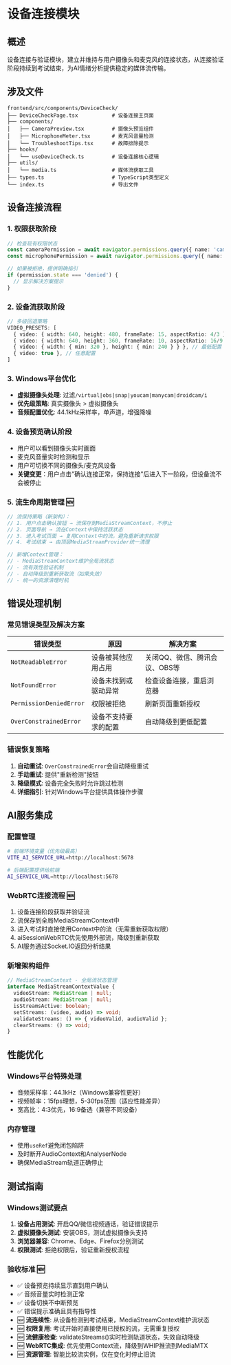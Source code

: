 # 设备连接模块

## 概述
设备连接与验证模块，建立并维持与用户摄像头和麦克风的连接状态，从连接验证阶段持续到考试结束，为AI情绪分析提供稳定的媒体流传输。

## 涉及文件
```
frontend/src/components/DeviceCheck/
├── DeviceCheckPage.tsx           # 设备连接主页面
├── components/
│   ├── CameraPreview.tsx         # 摄像头预览组件  
│   ├── MicrophoneMeter.tsx       # 麦克风音量检测
│   └── TroubleshootTips.tsx      # 故障排除提示
├── hooks/
│   └── useDeviceCheck.ts         # 设备连接核心逻辑
├── utils/
│   └── media.ts                  # 媒体流获取工具
├── types.ts                      # TypeScript类型定义
└── index.ts                      # 导出文件
```

## 设备连接流程

### 1. 权限获取阶段
```typescript
// 检查现有权限状态
const cameraPermission = await navigator.permissions.query({ name: 'camera' });
const microphonePermission = await navigator.permissions.query({ name: 'microphone' });

// 如果被拒绝，提供明确指引
if (permission.state === 'denied') {
  // 显示解决方案提示
}
```

### 2. 设备流获取阶段  
```typescript
// 多级回退策略
VIDEO_PRESETS: [
  { video: { width: 640, height: 480, frameRate: 15, aspectRatio: 4/3 } }, // 理想配置
  { video: { width: 640, height: 360, frameRate: 10, aspectRatio: 16/9 } }, // 降级配置
  { video: { width: { min: 320 }, height: { min: 240 } } }, // 最低配置
  { video: true }, // 任意配置
]
```

### 3. Windows平台优化
- **虚拟摄像头处理**: 过滤`/virtual|obs|snap|youcam|manycam|droidcam/i`
- **优先级策略**: 真实摄像头 > 虚拟摄像头  
- **音频配置优化**: 44.1kHz采样率，单声道，增强降噪

### 4. 设备预览确认阶段
- 用户可以看到摄像头实时画面
- 麦克风音量实时检测和显示
- 用户可切换不同的摄像头/麦克风设备
- **关键变更**：用户点击"确认连接正常，保持连接"后进入下一阶段，但设备流不会被停止

### 5. 流生命周期管理 🆕
```typescript
// 流保持策略（新架构）：
// 1. 用户点击确认按钮 → 流保存到MediaStreamContext，不停止
// 2. 页面导航 → 流在Context中保持活跃状态
// 3. 进入考试页面 → 复用Context中的流，避免重新请求权限
// 4. 考试结束 → 由顶层MediaStreamProvider统一清理

// 新增Context管理：
// - MediaStreamContext维护全局流状态
// - 流有效性验证机制
// - 自动降级到重新获取流（如果失效）
// - 统一的资源清理时机
```

## 错误处理机制

### 常见错误类型及解决方案

| 错误类型 | 原因 | 解决方案 |
|---------|------|----------|
| `NotReadableError` | 设备被其他应用占用 | 关闭QQ、微信、腾讯会议、OBS等 |
| `NotFoundError` | 设备未找到或驱动异常 | 检查设备连接，重启浏览器 |
| `PermissionDeniedError` | 权限被拒绝 | 刷新页面重新授权 |
| `OverConstrainedError` | 设备不支持要求的配置 | 自动降级到更低配置 |

### 错误恢复策略
1. **自动重试**: `OverConstrainedError`会自动降级重试
2. **手动重试**: 提供"重新检测"按钮
3. **降级模式**: 设备完全失败时允许跳过检测
4. **详细指引**: 针对Windows平台提供具体操作步骤

## AI服务集成

### 配置管理
```bash
# 前端环境变量（优先级最高）
VITE_AI_SERVICE_URL=http://localhost:5678

# 后端配置提供给前端
AI_SERVICE_URL=http://localhost:5678
```

### WebRTC连接流程 🆕 
1. 设备连接阶段获取并验证流
2. 流保存到全局MediaStreamContext中
3. 进入考试时直接使用Context中的流（无需重新获取权限）
4. aiSessionWebRTC优先使用外部流，降级到重新获取
5. AI服务通过Socket.IO返回分析结果

### 新增架构组件
```typescript
// MediaStreamContext - 全局流状态管理
interface MediaStreamContextValue {
  videoStream: MediaStream | null;
  audioStream: MediaStream | null;
  isStreamsActive: boolean;
  setStreams: (video, audio) => void;
  validateStreams: () => { videoValid, audioValid };
  clearStreams: () => void;
}
```

## 性能优化

### Windows平台特殊处理
- 音频采样率：44.1kHz（Windows兼容性更好）
- 视频帧率：15fps理想，5-30fps范围（适应性能差异）
- 宽高比：4:3优先，16:9备选（兼容不同设备）

### 内存管理
- 使用`useRef`避免闭包陷阱
- 及时断开AudioContext和AnalyserNode
- 确保MediaStream轨道正确停止

## 测试指南

### Windows测试要点
1. **设备占用测试**: 开启QQ/微信视频通话，验证错误提示
2. **虚拟摄像头测试**: 安装OBS，测试虚拟摄像头支持
3. **浏览器兼容**: Chrome、Edge、Firefox分别测试
4. **权限测试**: 拒绝权限后，验证重新授权流程

### 验收标准 🆕
- ✅ 设备预览持续显示直到用户确认
- ✅ 音频音量实时检测正常
- ✅ 设备切换不中断预览
- ✅ 错误提示准确且具有指导性
- 🆕 **流连续性**: 从设备检测到考试结束，MediaStreamContext维护流状态
- 🆕 **权限复用**: 考试开始时直接使用已授权的流，无需重复授权
- 🆕 **流健康检查**: validateStreams()实时检测轨道状态，失效自动降级
- 🆕 **WebRTC集成**: 优先使用Context流，降级到WHIP推流到MediaMTX
- 🆕 **资源管理**: 智能比较流实例，仅在变化时停止旧流